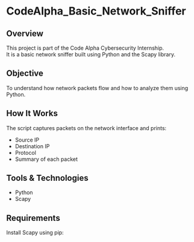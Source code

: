 # CodeAlpha_Basic_Network_Sniffer

##  Overview
This project is part of the Code Alpha Cybersecurity Internship.  
It is a basic network sniffer built using Python and the Scapy library.

##  Objective
To understand how network packets flow and how to analyze them using Python.

##  How It Works
The script captures packets on the network interface and prints:
- Source IP
- Destination IP
- Protocol
- Summary of each packet

##  Tools & Technologies
- Python
- Scapy

##  Requirements
Install Scapy using pip:
